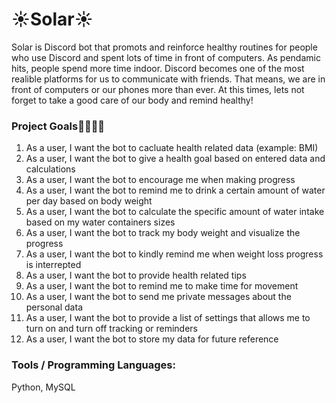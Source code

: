 # :sunny:Solar:sunny:
Solar is Discord bot that promots and reinforce healthy routines for people who use Discord and spent lots of time in front of computers. As pendamic hits, people spend more time indoor. Discord becomes one of the most realible platforms for us to communicate with friends. That means, we are in front of computers or our phones more than ever. At this times, lets not forget to take a good care of our body and remind healthy!

### Project Goals:woman_health_worker::man_health_worker:
1. As a user, I want the bot to cacluate health related data (example: BMI)
2. As a user, I want the bot to give a health goal based on entered data and calculations
3. As a user, I want the bot to encourage me when making progress
4. As a user, I want the bot to remind me to drink a certain amount of water per day based on body weight
5. As a user, I want the bot to calculate the specific amount of water intake based on my water containers sizes
6. As a user, I want the bot to track my body weight and visualize the progress
7. As a user, I want the bot to kindly remind me when weight loss progress is interrepted
8. As a user, I want the bot to provide health related tips
9. As a user, I want the bot to remind me to make time for movement
10. As a user, I want the bot to send me private messages about the personal data
11. As a user, I want the bot to provide a list of settings that allows me to turn on and turn off tracking or reminders
12. As a user, I want the bot to store my data for future reference

### Tools / Programming Languages:
Python, MySQL
